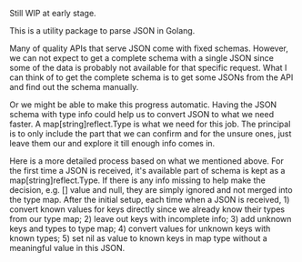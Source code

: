Still WIP at early stage.

This is a utility package to parse JSON in Golang.

Many of quality APIs that serve JSON come with fixed schemas. However, we can not expect to get a complete schema with a single JSON since some of the data is probably not available for that specific request. What I can think of to get the complete schema is to get some JSONs from the API and find out the schema manually.

Or we might be able to make this progress automatic. Having the JSON schema with type info could help us to convert JSON to what we need faster. A map[string]reflect.Type is what we need for this job. The principal is to only include the part that we can confirm and for the unsure ones, just leave them our and explore it till enough info comes in.

Here is a more detailed process based on what we mentioned above. For the first time a JSON is received, it's available part of schema is kept as a map[string]reflect.Type. If there is any info missing to help make the decision, e.g. [] value and null, they are simply ignored and not merged into the type map. After the initial setup, each time when a JSON is received, 1) convert known values for keys directly since we already know their types from our type map; 2) leave out keys with incomplete info; 3) add unknown keys and types to type map; 4) convert values for unknown keys with known types; 5) set nil as value to known keys in map type without a meaningful value in this JSON.
